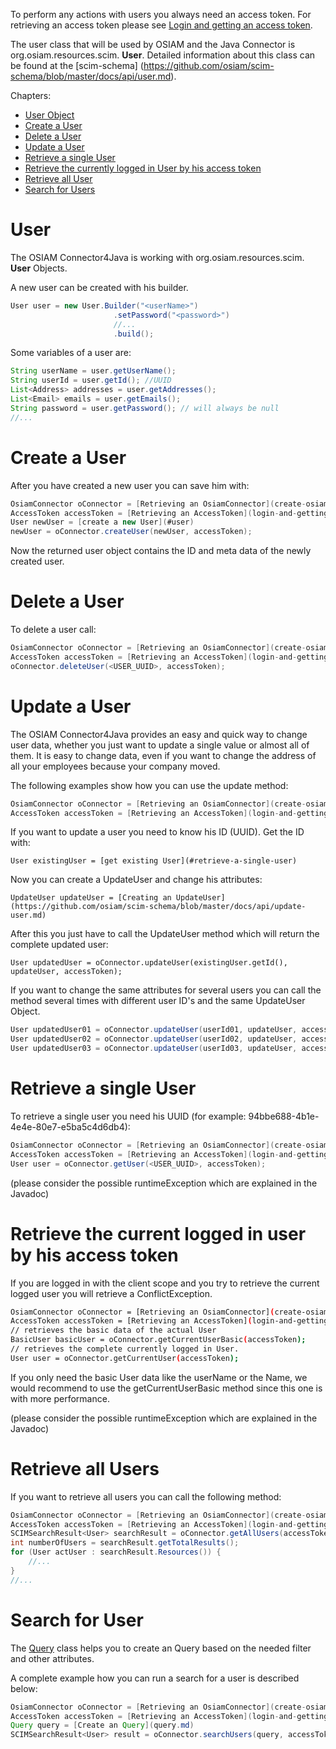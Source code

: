 To perform any actions with users you always need an access token. For
retrieving an access token please see [Login and getting an access token](login-and-getting-an-access-token.md).

The user class that will be used by OSIAM and the Java Connector is org.osiam.resources.scim. **User**.
Detailed information about this class can be found at the [scim-schema]
(https://github.com/osiam/scim-schema/blob/master/docs/api/user.md).

Chapters:
- [User Object](#user)
- [Create a User](#create-a-user)
- [Delete a User](#delete-a-user)
- [Update a User](#update-a-user)
- [Retrieve a single User](#retrieve-a-single-user)
- [Retrieve the currently logged in User by his access token](#retrieve-the-current-logged-in-user-by-his-access-token)
- [Retrieve all User](#retrieve-all-users)
- [Search for Users](#search-for-user)

# User

The OSIAM Connector4Java is working with org.osiam.resources.scim. **User**
Objects.

A new user can be created with his builder.

```java
User user = new User.Builder("<userName>")
                       .setPassword("<password>")
                       //...
                       .build();
```

Some variables of a user are:

```java
String userName = user.getUserName();
String userId = user.getId(); //UUID
List<Address> addresses = user.getAddresses();
List<Email> emails = user.getEmails();
String password = user.getPassword(); // will always be null
//...
```

# Create a User

After you have created a new user you can save him with:

```java
OsiamConnector oConnector = [Retrieving an OsiamConnector](create-osiam-connector.md)
AccessToken accessToken = [Retrieving an AccessToken](login-and-getting-an-access-token.md#retrieving-an-accesstoken)
User newUser = [create a new User](#user)
newUser = oConnector.createUser(newUser, accessToken);
```

Now the returned user object contains the ID and meta data of the newly created
user.

# Delete a User

To delete a user call:

```java
OsiamConnector oConnector = [Retrieving an OsiamConnector](create-osiam-connector.md)
AccessToken accessToken = [Retrieving an AccessToken](login-and-getting-an-access-token.md#retrieving-an-accesstoken)
oConnector.deleteUser(<USER_UUID>, accessToken);
```

# Update a User

The OSIAM Connector4Java provides an easy and quick way to change user data,
whether you just want to update a single value or almost all of them.
It is easy to change data, even if you want to change the address of all your
employees because your company moved.

The following examples show how you can use the update method:

```java
OsiamConnector oConnector = [Retrieving an OsiamConnector](create-osiam-connector.md)
AccessToken accessToken = [Retrieving an AccessToken](login-and-getting-an-access-token.md#retrieving-an-accesstoken)
```

If you want to update a user you need to know his ID (UUID). Get the ID with:

    User existingUser = [get existing User](#retrieve-a-single-user)

Now you can create a UpdateUser and change his attributes:

    UpdateUser updateUser = [Creating an UpdateUser](https://github.com/osiam/scim-schema/blob/master/docs/api/update-user.md)

After this you just have to call the UpdateUser method which will return the
complete updated user:

    User updatedUser = oConnector.updateUser(existingUser.getId(), updateUser, accessToken);

If you want to change the same attributes for several users you can call the
method several times with different user ID's and the same UpdateUser Object.


```java
User updatedUser01 = oConnector.updateUser(userId01, updateUser, accessToken);
User updatedUser02 = oConnector.updateUser(userId02, updateUser, accessToken);
User updatedUser03 = oConnector.updateUser(userId03, updateUser, accessToken);
```

# Retrieve a single User
   
To retrieve a single user you need his UUID (for example:
94bbe688-4b1e-4e4e-80e7-e5ba5c4d6db4):

```java
OsiamConnector oConnector = [Retrieving an OsiamConnector](create-osiam-connector.md)
AccessToken accessToken = [Retrieving an AccessToken](login-and-getting-an-access-token.md#retrieving-an-accesstoken)
User user = oConnector.getUser(<USER_UUID>, accessToken);
```

(please consider the possible runtimeException which are explained in the
Javadoc)

# Retrieve the current logged in user by his access token

If you are logged in with the client scope and you try to retrieve the current
logged user you will retrieve a ConflictException.

```sh
OsiamConnector oConnector = [Retrieving an OsiamConnector](create-osiam-connector.md)
AccessToken accessToken = [Retrieving an AccessToken](login-and-getting-an-access-token.md#retrieving-an-accesstoken)
// retrieves the basic data of the actual User
BasicUser basicUser = oConnector.getCurrentUserBasic(accessToken);
// retrieves the complete currently logged in User.
User user = oConnector.getCurrentUser(accessToken);
```

If you only need the basic User data like the userName or the Name, we would
recommend to use the getCurrentUserBasic method since this one is with more
performance.

(please consider the possible runtimeException which are explained in the
Javadoc)

# Retrieve all Users

If you want to retrieve all users you can call the following method:

```java
OsiamConnector oConnector = [Retrieving an OsiamConnector](create-osiam-connector.md)
AccessToken accessToken = [Retrieving an AccessToken](login-and-getting-an-access-token.md#retrieving-an-accesstoken)
SCIMSearchResult<User> searchResult = oConnector.getAllUsers(accessToken);
int numberOfUsers = searchResult.getTotalResults();
for (User actUser : searchResult.Resources()) {
	//...
}
//...
```

# Search for User

The [Query](query.md) class helps you
to create an Query based on the needed filter and other attributes.

A complete example how you can run a search for a user is described below:

```java
OsiamConnector oConnector = [Retrieving an OsiamConnector](create-osiam-connector.md)
AccessToken accessToken = [Retrieving an AccessToken](login-and-getting-an-access-token.md#retrieving-an-accesstoken)
Query query = [Create an Query](query.md)
SCIMSearchResult<User> result = oConnector.searchUsers(query, accessToken);
```
